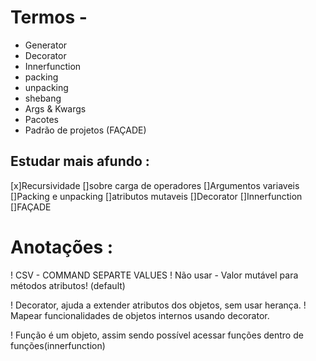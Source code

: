 # Termos -
- Generator
- Decorator
- Innerfunction
- packing 
- unpacking
- shebang
- Args & Kwargs
- Pacotes
- Padrão de projetos (FAÇADE)

##  Estudar mais afundo :
  [x]Recursividade
  []sobre carga de operadores
  []Argumentos variaveis
  []Packing e unpacking
  []atributos mutaveis
  []Decorator
  []Innerfunction
  []FAÇADE
  
# Anotações :

! CSV - COMMAND SEPARTE VALUES
! Não usar - Valor mutável para métodos atributos! (default)

! Decorator, ajuda a extender atributos dos objetos, sem usar herança.
! Mapear funcionalidades de objetos internos usando decorator.

! Função é um objeto, assim sendo possível acessar funções dentro de funções(innerfunction)

